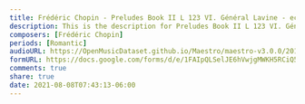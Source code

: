 ```yaml
---
title: Frédéric Chopin - Preludes Book II L 123 VI. Général Lavine - eccentric (1)
description: This is the description for Preludes Book II L 123 VI. Général Lavine - eccentric by Frédéric Chopin
composers: [Frédéric Chopin]
periods: [Romantic]
audioURL: https://OpenMusicDataset.github.io/Maestro/maestro-v3.0.0/2015/MIDI-Unprocessed_R1_D1-1-8_mid--AUDIO-from_mp3_02_R1_2015_wav--5.midi
formURL: https://docs.google.com/forms/d/e/1FAIpQLSelJE6hVwjgMWKH5RCiQ5pSau7n6gboTnQYqfcWJRV-kyM8uw/viewform
comments: true
share: true
date: 2021-08-08T07:43:13-06:00
---
```

